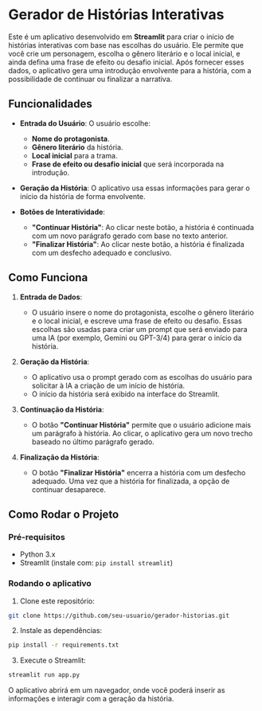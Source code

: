 # Gerador de Histórias Interativas

Este é um aplicativo desenvolvido em **Streamlit** para criar o início de histórias interativas com base nas escolhas do usuário. Ele permite que você crie um personagem, escolha o gênero literário e o local inicial, e ainda defina uma frase de efeito ou desafio inicial. Após fornecer esses dados, o aplicativo gera uma introdução envolvente para a história, com a possibilidade de continuar ou finalizar a narrativa.

## Funcionalidades

- **Entrada do Usuário**: O usuário escolhe:
  - **Nome do protagonista**.
  - **Gênero literário** da história.
  - **Local inicial** para a trama.
  - **Frase de efeito ou desafio inicial** que será incorporada na introdução.

- **Geração da História**: O aplicativo usa essas informações para gerar o início da história de forma envolvente.

- **Botões de Interatividade**:
  - **"Continuar História"**: Ao clicar neste botão, a história é continuada com um novo parágrafo gerado com base no texto anterior.
  - **"Finalizar História"**: Ao clicar neste botão, a história é finalizada com um desfecho adequado e conclusivo.

## Como Funciona

1. **Entrada de Dados**:
   - O usuário insere o nome do protagonista, escolhe o gênero literário e o local inicial, e escreve uma frase de efeito ou desafio. Essas escolhas são usadas para criar um prompt que será enviado para uma IA (por exemplo, Gemini ou GPT-3/4) para gerar o início da história.

2. **Geração da História**:
   - O aplicativo usa o prompt gerado com as escolhas do usuário para solicitar à IA a criação de um início de história.
   - O início da história será exibido na interface do Streamlit.

3. **Continuação da História**:
   - O botão **"Continuar História"** permite que o usuário adicione mais um parágrafo à história. Ao clicar, o aplicativo gera um novo trecho baseado no último parágrafo gerado.
   
4. **Finalização da História**:
   - O botão **"Finalizar História"** encerra a história com um desfecho adequado. Uma vez que a história for finalizada, a opção de continuar desaparece.

## Como Rodar o Projeto

### Pré-requisitos

- Python 3.x
- Streamlit (instale com: `pip install streamlit`)

### Rodando o aplicativo
1. Clone este repositório:

```bash
git clone https://github.com/seu-usuario/gerador-historias.git
```
2. Instale as dependências:

```bash
pip install -r requirements.txt
```

3. Execute o Streamlit:

```bash
streamlit run app.py
```

O aplicativo abrirá em um navegador, onde você poderá inserir as informações e interagir com a geração da história.
